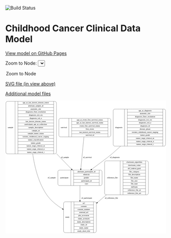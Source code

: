 <link rel='stylesheet' href="assets/style.css">
<link rel='stylesheet' href="https://unpkg.com/leaflet@1.5.1/dist/leaflet.css" integrity="sha512-xwE/Az9zrjBIphAcBb3F6JVqxf46+CDLwfLMHloNu6KEQCAWi6HcDUbeOfBIptF7tcCzusKFjFw2yuvEpDL9wQ==" crossorigin="">
<script type="text/javascript" src="https://code.jquery.com/jquery-3.2.1.min.js"></script>
<script type="text/javascript"  src="https://unpkg.com/leaflet@1.5.1/dist/leaflet.js"></script>
<script type="text/javascript" src="assets/actions.js"></script>

![Build Status](https://github.com/CBIIT/c3d-model/actions/workflows/model-test-and-deploy.yml/badge.svg)

# Childhood Cancer Clinical Data Model

[View model on GitHub Pages](https://cbiit.github.io/c3d-model/)


Zoom to Node: <select id="node_select">
  <option value="">Zoom to Node</option>
</select>
<div id="model"></div>

<p>
<a href="./model-desc/c3d-model.svg">SVG file (in view above)</a>
<p>
<a href="./model-desc">Additional model files</a>
<div id='graph' style='display:off;'>
<svg width="1193pt" height="987pt"
 viewBox="0.00 0.00 1193.00 987.00" xmlns="http://www.w3.org/2000/svg" xmlns:xlink="http://www.w3.org/1999/xlink">
<g id="graph0" class="graph" transform="scale(1 1) rotate(0) translate(4 983)">
<title>Perl</title>
<polygon fill="#ffffff" stroke="transparent" points="-4,4 -4,-983 1189,-983 1189,4 -4,4"/>
<!-- sample -->
<g id="node1" class="node">
<title>sample</title>
<path fill="none" stroke="#000000" d="M12,-587.5C12,-587.5 363,-587.5 363,-587.5 369,-587.5 375,-593.5 375,-599.5 375,-599.5 375,-966.5 375,-966.5 375,-972.5 369,-978.5 363,-978.5 363,-978.5 12,-978.5 12,-978.5 6,-978.5 0,-972.5 0,-966.5 0,-966.5 0,-599.5 0,-599.5 0,-593.5 6,-587.5 12,-587.5"/>
<text text-anchor="middle" x="34" y="-779.3" font-family="Times,serif" font-size="14.00" fill="#000000">sample</text>
<polyline fill="none" stroke="#000000" points="68,-587.5 68,-978.5 "/>
<text text-anchor="middle" x="78.5" y="-779.3" font-family="Times,serif" font-size="14.00" fill="#000000"> </text>
<polyline fill="none" stroke="#000000" points="89,-587.5 89,-978.5 "/>
<text text-anchor="middle" x="221.5" y="-963.3" font-family="Times,serif" font-size="14.00" fill="#000000">age_at_last_known_disease_status</text>
<polyline fill="none" stroke="#000000" points="89,-955.5 354,-955.5 "/>
<text text-anchor="middle" x="221.5" y="-940.3" font-family="Times,serif" font-size="14.00" fill="#000000">alternate_sample_id</text>
<polyline fill="none" stroke="#000000" points="89,-932.5 354,-932.5 "/>
<text text-anchor="middle" x="221.5" y="-917.3" font-family="Times,serif" font-size="14.00" fill="#000000">anatomic_site</text>
<polyline fill="none" stroke="#000000" points="89,-909.5 354,-909.5 "/>
<text text-anchor="middle" x="221.5" y="-894.3" font-family="Times,serif" font-size="14.00" fill="#000000">diagnosis_finer_resolution</text>
<polyline fill="none" stroke="#000000" points="89,-886.5 354,-886.5 "/>
<text text-anchor="middle" x="221.5" y="-871.3" font-family="Times,serif" font-size="14.00" fill="#000000">diagnosis_icd_cm</text>
<polyline fill="none" stroke="#000000" points="89,-863.5 354,-863.5 "/>
<text text-anchor="middle" x="221.5" y="-848.3" font-family="Times,serif" font-size="14.00" fill="#000000">diagnosis_icd_o</text>
<polyline fill="none" stroke="#000000" points="89,-840.5 354,-840.5 "/>
<text text-anchor="middle" x="221.5" y="-825.3" font-family="Times,serif" font-size="14.00" fill="#000000">last_known_disease_status</text>
<polyline fill="none" stroke="#000000" points="89,-817.5 354,-817.5 "/>
<text text-anchor="middle" x="221.5" y="-802.3" font-family="Times,serif" font-size="14.00" fill="#000000">participant_age_at_collection</text>
<polyline fill="none" stroke="#000000" points="89,-794.5 354,-794.5 "/>
<text text-anchor="middle" x="221.5" y="-779.3" font-family="Times,serif" font-size="14.00" fill="#000000">sample_description</text>
<polyline fill="none" stroke="#000000" points="89,-771.5 354,-771.5 "/>
<text text-anchor="middle" x="221.5" y="-756.3" font-family="Times,serif" font-size="14.00" fill="#000000">sample_id</text>
<polyline fill="none" stroke="#000000" points="89,-748.5 354,-748.5 "/>
<text text-anchor="middle" x="221.5" y="-733.3" font-family="Times,serif" font-size="14.00" fill="#000000">sample_tumor_status</text>
<polyline fill="none" stroke="#000000" points="89,-725.5 354,-725.5 "/>
<text text-anchor="middle" x="221.5" y="-710.3" font-family="Times,serif" font-size="14.00" fill="#000000">toronto_childhood_cancer_staging</text>
<polyline fill="none" stroke="#000000" points="89,-702.5 354,-702.5 "/>
<text text-anchor="middle" x="221.5" y="-687.3" font-family="Times,serif" font-size="14.00" fill="#000000">tumor_classification</text>
<polyline fill="none" stroke="#000000" points="89,-679.5 354,-679.5 "/>
<text text-anchor="middle" x="221.5" y="-664.3" font-family="Times,serif" font-size="14.00" fill="#000000">tumor_grade</text>
<polyline fill="none" stroke="#000000" points="89,-656.5 354,-656.5 "/>
<text text-anchor="middle" x="221.5" y="-641.3" font-family="Times,serif" font-size="14.00" fill="#000000">tumor_stage_clinical_m</text>
<polyline fill="none" stroke="#000000" points="89,-633.5 354,-633.5 "/>
<text text-anchor="middle" x="221.5" y="-618.3" font-family="Times,serif" font-size="14.00" fill="#000000">tumor_stage_clinical_n</text>
<polyline fill="none" stroke="#000000" points="89,-610.5 354,-610.5 "/>
<text text-anchor="middle" x="221.5" y="-595.3" font-family="Times,serif" font-size="14.00" fill="#000000">tumor_stage_clinical_t</text>
<polyline fill="none" stroke="#000000" points="354,-587.5 354,-978.5 "/>
<text text-anchor="middle" x="364.5" y="-779.3" font-family="Times,serif" font-size="14.00" fill="#000000"> </text>
</g>
<!-- participant -->
<g id="node2" class="node">
<title>participant</title>
<path fill="none" stroke="#000000" d="M397.5,-351.5C397.5,-351.5 701.5,-351.5 701.5,-351.5 707.5,-351.5 713.5,-357.5 713.5,-363.5 713.5,-363.5 713.5,-454.5 713.5,-454.5 713.5,-460.5 707.5,-466.5 701.5,-466.5 701.5,-466.5 397.5,-466.5 397.5,-466.5 391.5,-466.5 385.5,-460.5 385.5,-454.5 385.5,-454.5 385.5,-363.5 385.5,-363.5 385.5,-357.5 391.5,-351.5 397.5,-351.5"/>
<text text-anchor="middle" x="433.5" y="-405.3" font-family="Times,serif" font-size="14.00" fill="#000000">participant</text>
<polyline fill="none" stroke="#000000" points="481.5,-351.5 481.5,-466.5 "/>
<text text-anchor="middle" x="492" y="-405.3" font-family="Times,serif" font-size="14.00" fill="#000000"> </text>
<polyline fill="none" stroke="#000000" points="502.5,-351.5 502.5,-466.5 "/>
<text text-anchor="middle" x="597.5" y="-451.3" font-family="Times,serif" font-size="14.00" fill="#000000">alternate_participant_id</text>
<polyline fill="none" stroke="#000000" points="502.5,-443.5 692.5,-443.5 "/>
<text text-anchor="middle" x="597.5" y="-428.3" font-family="Times,serif" font-size="14.00" fill="#000000">ethnicity</text>
<polyline fill="none" stroke="#000000" points="502.5,-420.5 692.5,-420.5 "/>
<text text-anchor="middle" x="597.5" y="-405.3" font-family="Times,serif" font-size="14.00" fill="#000000">gender</text>
<polyline fill="none" stroke="#000000" points="502.5,-397.5 692.5,-397.5 "/>
<text text-anchor="middle" x="597.5" y="-382.3" font-family="Times,serif" font-size="14.00" fill="#000000">participant_id</text>
<polyline fill="none" stroke="#000000" points="502.5,-374.5 692.5,-374.5 "/>
<text text-anchor="middle" x="597.5" y="-359.3" font-family="Times,serif" font-size="14.00" fill="#000000">race</text>
<polyline fill="none" stroke="#000000" points="692.5,-351.5 692.5,-466.5 "/>
<text text-anchor="middle" x="703" y="-405.3" font-family="Times,serif" font-size="14.00" fill="#000000"> </text>
</g>
<!-- sample&#45;&gt;participant -->
<g id="edge4" class="edge">
<title>sample&#45;&gt;participant</title>
<path fill="none" stroke="#000000" d="M375.1271,-589.1532C415.3428,-547.6044 455.1217,-506.5068 486.5083,-474.0798"/>
<polygon fill="#000000" stroke="#000000" points="489.0422,-476.4944 493.4822,-466.8747 484.0124,-471.626 489.0422,-476.4944"/>
<text text-anchor="middle" x="438" y="-557.8" font-family="Times,serif" font-size="14.00" fill="#000000">of_sample</text>
</g>
<!-- study -->
<g id="node3" class="node">
<title>study</title>
<path fill="none" stroke="#000000" d="M440,-.5C440,-.5 659,-.5 659,-.5 665,-.5 671,-6.5 671,-12.5 671,-12.5 671,-218.5 671,-218.5 671,-224.5 665,-230.5 659,-230.5 659,-230.5 440,-230.5 440,-230.5 434,-230.5 428,-224.5 428,-218.5 428,-218.5 428,-12.5 428,-12.5 428,-6.5 434,-.5 440,-.5"/>
<text text-anchor="middle" x="456" y="-111.8" font-family="Times,serif" font-size="14.00" fill="#000000">study</text>
<polyline fill="none" stroke="#000000" points="484,-.5 484,-230.5 "/>
<text text-anchor="middle" x="494.5" y="-111.8" font-family="Times,serif" font-size="14.00" fill="#000000"> </text>
<polyline fill="none" stroke="#000000" points="505,-.5 505,-230.5 "/>
<text text-anchor="middle" x="577.5" y="-215.3" font-family="Times,serif" font-size="14.00" fill="#000000">acl</text>
<polyline fill="none" stroke="#000000" points="505,-207.5 650,-207.5 "/>
<text text-anchor="middle" x="577.5" y="-192.3" font-family="Times,serif" font-size="14.00" fill="#000000">consent</text>
<polyline fill="none" stroke="#000000" points="505,-184.5 650,-184.5 "/>
<text text-anchor="middle" x="577.5" y="-169.3" font-family="Times,serif" font-size="14.00" fill="#000000">consent_number</text>
<polyline fill="none" stroke="#000000" points="505,-161.5 650,-161.5 "/>
<text text-anchor="middle" x="577.5" y="-146.3" font-family="Times,serif" font-size="14.00" fill="#000000">external_url</text>
<polyline fill="none" stroke="#000000" points="505,-138.5 650,-138.5 "/>
<text text-anchor="middle" x="577.5" y="-123.3" font-family="Times,serif" font-size="14.00" fill="#000000">phs_accession</text>
<polyline fill="none" stroke="#000000" points="505,-115.5 650,-115.5 "/>
<text text-anchor="middle" x="577.5" y="-100.3" font-family="Times,serif" font-size="14.00" fill="#000000">study_acronym</text>
<polyline fill="none" stroke="#000000" points="505,-92.5 650,-92.5 "/>
<text text-anchor="middle" x="577.5" y="-77.3" font-family="Times,serif" font-size="14.00" fill="#000000">study_description</text>
<polyline fill="none" stroke="#000000" points="505,-69.5 650,-69.5 "/>
<text text-anchor="middle" x="577.5" y="-54.3" font-family="Times,serif" font-size="14.00" fill="#000000">study_id</text>
<polyline fill="none" stroke="#000000" points="505,-46.5 650,-46.5 "/>
<text text-anchor="middle" x="577.5" y="-31.3" font-family="Times,serif" font-size="14.00" fill="#000000">study_name</text>
<polyline fill="none" stroke="#000000" points="505,-23.5 650,-23.5 "/>
<text text-anchor="middle" x="577.5" y="-8.3" font-family="Times,serif" font-size="14.00" fill="#000000">study_short_title</text>
<polyline fill="none" stroke="#000000" points="650,-.5 650,-230.5 "/>
<text text-anchor="middle" x="660.5" y="-111.8" font-family="Times,serif" font-size="14.00" fill="#000000"> </text>
</g>
<!-- sample&#45;&gt;study -->
<g id="edge5" class="edge">
<title>sample&#45;&gt;study</title>
<path fill="none" stroke="#000000" d="M199.0699,-587.4903C212.8543,-488.8204 242.1017,-371.4269 303.5,-282 332.6517,-239.5404 376.4972,-204.8694 419.1352,-178.3721"/>
<polygon fill="#000000" stroke="#000000" points="421.2096,-181.2066 427.9253,-173.0121 417.5652,-175.2301 421.2096,-181.2066"/>
<text text-anchor="middle" x="340" y="-405.3" font-family="Times,serif" font-size="14.00" fill="#000000">of_sample</text>
</g>
<!-- participant&#45;&gt;study -->
<g id="edge2" class="edge">
<title>participant&#45;&gt;study</title>
<path fill="none" stroke="#000000" d="M549.5,-351.364C549.5,-319.7948 549.5,-279.3705 549.5,-240.9387"/>
<polygon fill="#000000" stroke="#000000" points="553.0001,-240.6911 549.5,-230.6911 546.0001,-240.6912 553.0001,-240.6911"/>
<text text-anchor="middle" x="600" y="-252.8" font-family="Times,serif" font-size="14.00" fill="#000000">of_participant</text>
</g>
<!-- survival -->
<g id="node4" class="node">
<title>survival</title>
<path fill="none" stroke="#000000" d="M405,-714C405,-714 766,-714 766,-714 772,-714 778,-720 778,-726 778,-726 778,-840 778,-840 778,-846 772,-852 766,-852 766,-852 405,-852 405,-852 399,-852 393,-846 393,-840 393,-840 393,-726 393,-726 393,-720 399,-714 405,-714"/>
<text text-anchor="middle" x="430" y="-779.3" font-family="Times,serif" font-size="14.00" fill="#000000">survival</text>
<polyline fill="none" stroke="#000000" points="467,-714 467,-852 "/>
<text text-anchor="middle" x="477.5" y="-779.3" font-family="Times,serif" font-size="14.00" fill="#000000"> </text>
<polyline fill="none" stroke="#000000" points="488,-714 488,-852 "/>
<text text-anchor="middle" x="622.5" y="-836.8" font-family="Times,serif" font-size="14.00" fill="#000000">age_at_event_free_survival_status</text>
<polyline fill="none" stroke="#000000" points="488,-829 757,-829 "/>
<text text-anchor="middle" x="622.5" y="-813.8" font-family="Times,serif" font-size="14.00" fill="#000000">age_at_last_known_survival_status</text>
<polyline fill="none" stroke="#000000" points="488,-806 757,-806 "/>
<text text-anchor="middle" x="622.5" y="-790.8" font-family="Times,serif" font-size="14.00" fill="#000000">event_free_survival_status</text>
<polyline fill="none" stroke="#000000" points="488,-783 757,-783 "/>
<text text-anchor="middle" x="622.5" y="-767.8" font-family="Times,serif" font-size="14.00" fill="#000000">first_event</text>
<polyline fill="none" stroke="#000000" points="488,-760 757,-760 "/>
<text text-anchor="middle" x="622.5" y="-744.8" font-family="Times,serif" font-size="14.00" fill="#000000">last_known_survival_status</text>
<polyline fill="none" stroke="#000000" points="488,-737 757,-737 "/>
<text text-anchor="middle" x="622.5" y="-721.8" font-family="Times,serif" font-size="14.00" fill="#000000">survival_id</text>
<polyline fill="none" stroke="#000000" points="757,-714 757,-852 "/>
<text text-anchor="middle" x="767.5" y="-779.3" font-family="Times,serif" font-size="14.00" fill="#000000"> </text>
</g>
<!-- survival&#45;&gt;participant -->
<g id="edge3" class="edge">
<title>survival&#45;&gt;participant</title>
<path fill="none" stroke="#000000" d="M578.8551,-713.9668C572.3428,-646.3111 562.4788,-543.8353 556.0124,-476.6567"/>
<polygon fill="#000000" stroke="#000000" points="559.4865,-476.2181 555.0443,-466.5995 552.5187,-476.8889 559.4865,-476.2181"/>
<text text-anchor="middle" x="604" y="-557.8" font-family="Times,serif" font-size="14.00" fill="#000000">of_survival</text>
</g>
<!-- reference_file -->
<g id="node5" class="node">
<title>reference_file</title>
<path fill="none" stroke="#000000" d="M744,-282.5C744,-282.5 1045,-282.5 1045,-282.5 1051,-282.5 1057,-288.5 1057,-294.5 1057,-294.5 1057,-523.5 1057,-523.5 1057,-529.5 1051,-535.5 1045,-535.5 1045,-535.5 744,-535.5 744,-535.5 738,-535.5 732,-529.5 732,-523.5 732,-523.5 732,-294.5 732,-294.5 732,-288.5 738,-282.5 744,-282.5"/>
<text text-anchor="middle" x="790" y="-405.3" font-family="Times,serif" font-size="14.00" fill="#000000">reference_file</text>
<polyline fill="none" stroke="#000000" points="848,-282.5 848,-535.5 "/>
<text text-anchor="middle" x="858.5" y="-405.3" font-family="Times,serif" font-size="14.00" fill="#000000"> </text>
<polyline fill="none" stroke="#000000" points="869,-282.5 869,-535.5 "/>
<text text-anchor="middle" x="952.5" y="-520.3" font-family="Times,serif" font-size="14.00" fill="#000000">checksum_algorithm</text>
<polyline fill="none" stroke="#000000" points="869,-512.5 1036,-512.5 "/>
<text text-anchor="middle" x="952.5" y="-497.3" font-family="Times,serif" font-size="14.00" fill="#000000">checksum_value</text>
<polyline fill="none" stroke="#000000" points="869,-489.5 1036,-489.5 "/>
<text text-anchor="middle" x="952.5" y="-474.3" font-family="Times,serif" font-size="14.00" fill="#000000">dcf_indexd_guid</text>
<polyline fill="none" stroke="#000000" points="869,-466.5 1036,-466.5 "/>
<text text-anchor="middle" x="952.5" y="-451.3" font-family="Times,serif" font-size="14.00" fill="#000000">file_category</text>
<polyline fill="none" stroke="#000000" points="869,-443.5 1036,-443.5 "/>
<text text-anchor="middle" x="952.5" y="-428.3" font-family="Times,serif" font-size="14.00" fill="#000000">file_description</text>
<polyline fill="none" stroke="#000000" points="869,-420.5 1036,-420.5 "/>
<text text-anchor="middle" x="952.5" y="-405.3" font-family="Times,serif" font-size="14.00" fill="#000000">file_name</text>
<polyline fill="none" stroke="#000000" points="869,-397.5 1036,-397.5 "/>
<text text-anchor="middle" x="952.5" y="-382.3" font-family="Times,serif" font-size="14.00" fill="#000000">file_size</text>
<polyline fill="none" stroke="#000000" points="869,-374.5 1036,-374.5 "/>
<text text-anchor="middle" x="952.5" y="-359.3" font-family="Times,serif" font-size="14.00" fill="#000000">file_type</text>
<polyline fill="none" stroke="#000000" points="869,-351.5 1036,-351.5 "/>
<text text-anchor="middle" x="952.5" y="-336.3" font-family="Times,serif" font-size="14.00" fill="#000000">md5sum</text>
<polyline fill="none" stroke="#000000" points="869,-328.5 1036,-328.5 "/>
<text text-anchor="middle" x="952.5" y="-313.3" font-family="Times,serif" font-size="14.00" fill="#000000">reference_file_id</text>
<polyline fill="none" stroke="#000000" points="869,-305.5 1036,-305.5 "/>
<text text-anchor="middle" x="952.5" y="-290.3" font-family="Times,serif" font-size="14.00" fill="#000000">reference_file_url</text>
<polyline fill="none" stroke="#000000" points="1036,-282.5 1036,-535.5 "/>
<text text-anchor="middle" x="1046.5" y="-405.3" font-family="Times,serif" font-size="14.00" fill="#000000"> </text>
</g>
<!-- reference_file&#45;&gt;study -->
<g id="edge1" class="edge">
<title>reference_file&#45;&gt;study</title>
<path fill="none" stroke="#000000" d="M745.6857,-282.4C723.4176,-263.456 700.6127,-244.0553 678.7935,-225.4932"/>
<polygon fill="#000000" stroke="#000000" points="681.004,-222.7785 671.1194,-218.9646 676.4682,-228.1102 681.004,-222.7785"/>
<text text-anchor="middle" x="783" y="-252.8" font-family="Times,serif" font-size="14.00" fill="#000000">of_reference_file</text>
</g>
<!-- diagnosis -->
<g id="node6" class="node">
<title>diagnosis</title>
<path fill="none" stroke="#000000" d="M808,-645C808,-645 1173,-645 1173,-645 1179,-645 1185,-651 1185,-657 1185,-657 1185,-909 1185,-909 1185,-915 1179,-921 1173,-921 1173,-921 808,-921 808,-921 802,-921 796,-915 796,-909 796,-909 796,-657 796,-657 796,-651 802,-645 808,-645"/>
<text text-anchor="middle" x="838" y="-779.3" font-family="Times,serif" font-size="14.00" fill="#000000">diagnosis</text>
<polyline fill="none" stroke="#000000" points="880,-645 880,-921 "/>
<text text-anchor="middle" x="890.5" y="-779.3" font-family="Times,serif" font-size="14.00" fill="#000000"> </text>
<polyline fill="none" stroke="#000000" points="901,-645 901,-921 "/>
<text text-anchor="middle" x="1032.5" y="-905.8" font-family="Times,serif" font-size="14.00" fill="#000000">age_at_diagnosis</text>
<polyline fill="none" stroke="#000000" points="901,-898 1164,-898 "/>
<text text-anchor="middle" x="1032.5" y="-882.8" font-family="Times,serif" font-size="14.00" fill="#000000">anatomic_site</text>
<polyline fill="none" stroke="#000000" points="901,-875 1164,-875 "/>
<text text-anchor="middle" x="1032.5" y="-859.8" font-family="Times,serif" font-size="14.00" fill="#000000">diagnosis_finer_resolution</text>
<polyline fill="none" stroke="#000000" points="901,-852 1164,-852 "/>
<text text-anchor="middle" x="1032.5" y="-836.8" font-family="Times,serif" font-size="14.00" fill="#000000">diagnosis_icd_cm</text>
<polyline fill="none" stroke="#000000" points="901,-829 1164,-829 "/>
<text text-anchor="middle" x="1032.5" y="-813.8" font-family="Times,serif" font-size="14.00" fill="#000000">diagnosis_icd_o</text>
<polyline fill="none" stroke="#000000" points="901,-806 1164,-806 "/>
<text text-anchor="middle" x="1032.5" y="-790.8" font-family="Times,serif" font-size="14.00" fill="#000000">diagnosis_id</text>
<polyline fill="none" stroke="#000000" points="901,-783 1164,-783 "/>
<text text-anchor="middle" x="1032.5" y="-767.8" font-family="Times,serif" font-size="14.00" fill="#000000">disease_phase</text>
<polyline fill="none" stroke="#000000" points="901,-760 1164,-760 "/>
<text text-anchor="middle" x="1032.5" y="-744.8" font-family="Times,serif" font-size="14.00" fill="#000000">toronto_childhood_cancer_staging</text>
<polyline fill="none" stroke="#000000" points="901,-737 1164,-737 "/>
<text text-anchor="middle" x="1032.5" y="-721.8" font-family="Times,serif" font-size="14.00" fill="#000000">tumor_grade</text>
<polyline fill="none" stroke="#000000" points="901,-714 1164,-714 "/>
<text text-anchor="middle" x="1032.5" y="-698.8" font-family="Times,serif" font-size="14.00" fill="#000000">tumor_stage_clinical_m</text>
<polyline fill="none" stroke="#000000" points="901,-691 1164,-691 "/>
<text text-anchor="middle" x="1032.5" y="-675.8" font-family="Times,serif" font-size="14.00" fill="#000000">tumor_stage_clinical_n</text>
<polyline fill="none" stroke="#000000" points="901,-668 1164,-668 "/>
<text text-anchor="middle" x="1032.5" y="-652.8" font-family="Times,serif" font-size="14.00" fill="#000000">tumor_stage_clinical_t</text>
<polyline fill="none" stroke="#000000" points="1164,-645 1164,-921 "/>
<text text-anchor="middle" x="1174.5" y="-779.3" font-family="Times,serif" font-size="14.00" fill="#000000"> </text>
</g>
<!-- diagnosis&#45;&gt;participant -->
<g id="edge6" class="edge">
<title>diagnosis&#45;&gt;participant</title>
<path fill="none" stroke="#000000" d="M851.2744,-644.9631C829.9602,-625.0883 807.9189,-605.2169 786.5,-587 759.3666,-563.9229 692.2693,-513.7492 636.3671,-472.5348"/>
<polygon fill="#000000" stroke="#000000" points="638.3337,-469.6364 628.2065,-466.5233 634.182,-475.2723 638.3337,-469.6364"/>
<text text-anchor="middle" x="808" y="-557.8" font-family="Times,serif" font-size="14.00" fill="#000000">of_diagnosis</text>
</g>
</g>
</svg>
</div>
